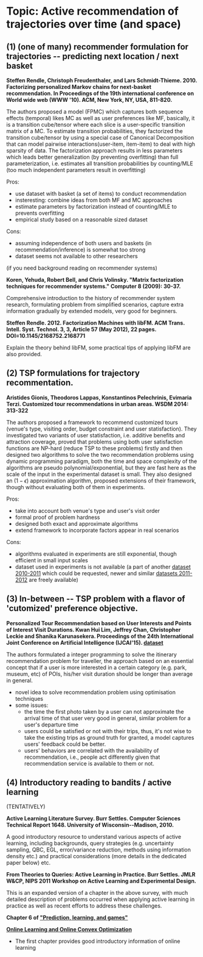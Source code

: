 Topic: Active recommendation of trajectories over time (and space)
=========== 

(1) (one of many) recommender formulation for trajectories -- predicting next location / next basket
-----------

**Steffen Rendle, Christoph Freudenthaler, and Lars Schmidt-Thieme. 2010. 
Factorizing personalized Markov chains for next-basket recommendation. 
In Proceedings of the 19th international conference on World wide web (WWW '10). ACM, New York, NY, USA, 811-820.**

The authors proposed a model (FPMC) which captures both sequence effects (temporal) likes MC as well as user preferences like MF,
basically, it is a transition cube/tensor where each slice is a user-specific transition matrix of a MC.
To estimate transition probabilities, they factorized the transition cube/tensor by using a special case of Canonical Decomposition 
that can model pairwise interactions(user-item, item-item) to deal with high sparsity of data. 
The factorization approach results in less parameters which leads better generalization (by preventing overfitting) 
than full parameterization, i.e. estimates all transition probabilities by counting/MLE 
(too much independent parameters result in overfitting)

Pros:
* use dataset with basket (a set of items) to conduct recommendation
* insteresting: combine ideas from both MF and MC approaches
* estimate parameters by factorization instead of counting/MLE to prevents overfitting
* empirical study based on a reasonable sized dataset 

Cons:
* assuming independence of both users and baskets (in recommendation/inference) is somewhat too strong
* dataset seems not available to other researchers


(if you need background reading on recommender systems)

**Koren, Yehuda, Robert Bell, and Chris Volinsky. 
"Matrix factorization techniques for recommender systems." Computer 8 (2009): 30-37.**

Comprehensive introduction to the history of recommender system research,
formulating problem from simplified scenarios, capture extra information gradually by extended models, very good for beginners.


**Steffen Rendle. 2012. 
Factorization Machines with libFM. 
ACM Trans. Intell. Syst. Technol. 3, 3, Article 57 (May 2012), 22 pages. DOI=10.1145/2168752.2168771**

Explain the theory behind libFM, some practical tips of applying libFM are also provided.


(2) TSP formulations for trajectory recommentation.
-----------

**Aristides Gionis, Theodoros Lappas, Konstantinos Pelechrinis, Evimaria Terzi.
Customized tour recommendations in urban areas. 
WSDM 2014: 313-322**

The authors proposed a framework to recommend customized tours (venue's type, visiting order, budget constraint and user statisfaction).
They investigated two variants of user statisfaction, i.e. additive benefits and attraction coverage, 
proved that problems using both user satisfaction functions are NP-hard (reduce TSP to these problems) firstly 
and then designed two algorithms to solve the two recommendation problems using dynamic programming paradigm,
both the time and space complexity of the algorithms are pseudo polynomial/exponential, 
but they are fast here as the scale of the input in the experimental dataset is small.
They also designed an ($1-\epsilon$) approximation algorithm, proposed extensions of their framework, 
though without evaluating both of them in experiments.

Pros:
 * take into account both venue's type and user's visit order
 * formal proof of problem hardness
 * designed both exact and approximate algorithms
 * extend framework to incorporate factors appear in real scenarios

Cons:
 * algorithms evaluated in experiments are still exponential, though efficient in small input scales
 * dataset used in experiments is not available 
   (a part of another [dataset 2010-2011](http://infolab.tamu.edu/data/) which could be requested,
   newer and similar [datasets 2011-2012](https://sites.google.com/site/yangdingqi/home/foursquare-dataset) are freely available)


(3) In-between -- TSP problem with a flavor of 'cutomized' preference objective. 
-----------

**Personalized Tour Recommendation based on User Interests and Points of Interest Visit Durations. 
Kwan Hui Lim, Jeffrey Chan, Christopher Leckie and Shanika Karunasekera. 
Proceedings of the 24th International Joint Conference on Artificial Intelligence (IJCAI'15). 
[dataset](https://sites.google.com/site/limkwanhui/datacode#ijcai15)**

The authors formulated a integer programming to solve the itinerary recommendation problem for traveller,
the approach based on an essential concept that if a user is more interested in a certain category (e.g. park, museum, etc) 
of POIs, his/her visit duration should be longer than average in general.

* novel idea to solve recommendation problem using optimisation techniques
* some issues:
  * the time the first photo taken by a user can not approximate the arrival time of that user very good in general, 
    similar problem for a user's departure time
  * users could be satisfied or not with their trips, thus, it's not wise to take the existing trips as ground truth for granted,
    a model captures users' feedback could be better.
  * users' behaviors are correlated with the availability of recommendation, i.e., people act differently given that
    recommendation service is available to them or not.


(4) Introductory reading to bandits / active learning 
-----------

(TENTATIVELY)

**Active Learning Literature Survey.
  Burr Settles.
  Computer Sciences Technical Report 1648.
  University of Wisconsin--Madison, 2010.**

A good introductory resource to understand various aspects of active learning, including backgrounds, query strategies 
(e.g. uncertainty sampling, QBC, EGL, error/variance reduction, methods using information density etc.) and
practical considerations (more details in the dedicated paper below) etc.

**From Theories to Queries: Active Learning in Practice.
  Burr Settles.
  JMLR W&CP, NIPS 2011 Workshop on Active Learning and Experimental Design.**

This is an expanded version of a chapter in the above survey, with much detailed description of problems occurred when applying
active learning in practice as well as recent efforts to address these challenges.



**Chapter 6 of ["Prediction, learning, and games"](http://www.ii.uni.wroc.pl/~lukstafi/pmwiki/uploads/AGT/Prediction_Learning_and_Games.pdf)**

**[Online Learning and Online Convex Optimization](http://www.cs.huji.ac.il/~shais/papers/OLsurvey.pdf)**
  * The first chapter provides good introductory information of online learning
